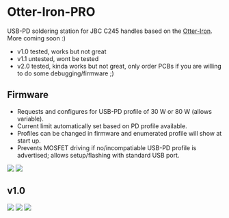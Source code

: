 # Otter-Iron-PRO

USB-PD soldering station for JBC C245 handles based on the [Otter-Iron](https://github.com/Jan--Henrik/Otter-Iron). More coming soon :)

 - v1.0 tested, works but not great
 - v1.1 untested, wont be tested
 - v2.0 tested, kinda works but not great, only order PCBs if you are willing to do some debugging/firmware ;)

## Firmware

 - Requests and configures for USB-PD profile of 30 W or 80 W (allows variable).
 - Current limit automatically set based on PD profile available.
 - Profiles can be changed in firmware and enumerated profile will show at start up.
 - Prevents MOSFET driving if no/incompatiable USB-PD profile is advertised; allows setup/flashing with standard USB port.

![](https://pbs.twimg.com/media/EW4WcY-XYAIYt2b?format=jpg&name=large)
![](https://pbs.twimg.com/media/EW4WdAkWAAAsa6j?format=jpg&name=large)

## v1.0

![](https://pbs.twimg.com/media/EVauc80WkAMILvw?format=jpg&name=large)
![](https://pbs.twimg.com/media/EVaudfYXYAUYDhm?format=jpg&name=4096x4096)
![](https://pbs.twimg.com/media/EVaueMVXQAEkEDh?format=jpg&name=large)
